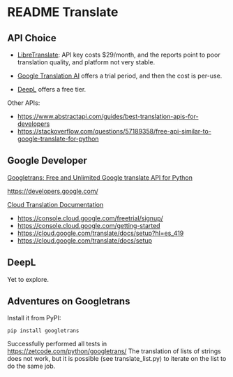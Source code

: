 # README Translate

## API Choice

- [LibreTranslate](https://libretranslate.com/): API key costs $29/month, and the reports point to poor translation quality, and platform not very stable.

- [Google Translation AI](https://cloud.google.com/translate) offers a trial period, and then the cost is per-use.

- [DeepL](https://www.deepl.com/es/blog/announcing-python-client-library-for-deepl-api) offers a free tier.

Other APIs:

- <https://www.abstractapi.com/guides/best-translation-apis-for-developers>
- <https://stackoverflow.com/questions/57189358/free-api-similar-to-google-translate-for-python>

## Google Developer

[Googletrans: Free and Unlimited Google translate API for Python](https://py-googletrans.readthedocs.io/en/latest/)

<https://developers.google.com/>

[Cloud Translation Documentation](https://cloud.google.com/translate/docs)

- <https://console.cloud.google.com/freetrial/signup/>
- <https://console.cloud.google.com/getting-started>
- <https://cloud.google.com/translate/docs/setup?hl=es_419>
- <https://cloud.google.com/translate/docs/setup>

## DeepL

Yet to explore.

## Adventures on Googletrans

Install it from PyPI:

    pip install googletrans

Successfully performed all tests in  <https://zetcode.com/python/googletrans/>
The translation of lists of strings does not work, but it is possible (see translate_list.py) to iterate on the list to do the same job.

<!-- TODO
    https://medium.com/analytics-vidhya/translate-list-and-pandas-data-frame-using-googletrans-library-in-python-f28b8cb84f21

    This requires Pandas:
            https://pandas.pydata.org/getting_started.html
            https://docs.continuum.io/free/anaconda/install/
 -->
